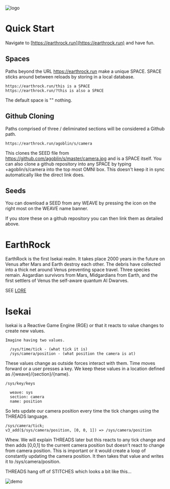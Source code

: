 ![logo](https://earthrock.run/weave/demo/img/logo.gif)

# Quick Start
Navigate to [https://earthrock.run](https://earthrock.run) and have fun.

## Spaces
Paths beyond the URL https://earthrock.run make a unique SPACE. SPACE sticks around between reloads by storing in a local database.

```
https://earthrock.run/this is a SPACE
https://earthrock.run/?this is also a SPACE
```

The default space is "" nothing.

## Github Cloning
Paths comprised of three / deliminated sections will be considered a Github path.

```
https://earthrock.run/agoblin/s/camera
```

This clones the SEED file from https://github.com/agoblin/s/master/camera.jpg and is a SPACE itself. You can also clone a  github repository into any SPACE by typing +agoblin/s/camera into the top most OMNI box. This doesn't keep it in sync automatically like the direct link does.

## Seeds
You can download a SEED from any WEAVE by pressing the icon on the right most on the WEAVE name banner.

If you store these on a github repository you can then link them as detailed above.

# EarthRock
  EarthRock is the first Isekai realm. It takes place 2000 years in the future on Venus after Mars and Earth destroy each other. The debris have collected into a thick net around Venus preventing space travel. Three species remain. Asgardian survivors from Mars, Midgardians from Earth, and the first settlers of Venus the self-aware quantum AI Dwarves.

SEE [LORE](/LORE.md)

# Isekai
Isekai is a Reactive Game Engine (RGE) or that it reacts to value changes to create new values.

```
Imagine having two values.

  /sys/time/tick - (what tick it is)
  /sys/camera/position - (what position the camera is at)
```

These values change as outside forces interact with them. Time moves forward or a user presses a key.
We keep these values in a location defined as /{weave}/{section}/{name}.

```
/sys/key/keys

  weave: sys
  section: camera
  name: position
```

So lets update our camera position every time the tick changes using the THREADS language.

```
/sys/camera/tick;
v3_add($/sys/camera/position, [0, 0, 1]) => /sys/camera/position
```

Whew. We will explain THREADS later but this reacts to any tick change and then adds [0,0,1] to the current camera position but doesn't react to change from camera position. This is important or it would create a loop of constantly updating the camera position. It then takes that value and writes it to /sys/camera/position.

THREADS hang off of STITCHES which looks a bit like this...

![demo](https://earthrock.run/weave/demo/img/demo.png)
